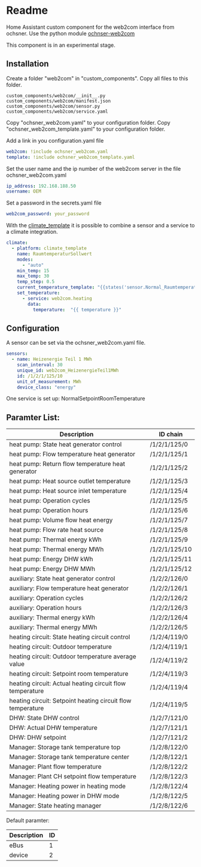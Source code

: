 # Readme

Home Assistant custom component for the web2com interface from ochsner.
Use the python module [ochnser-web2com](https://pypi.org/project/ochsner-web2com/)

This component is in an experimental stage.

## Installation

Create a folder "web2com" in "custom_components".
Copy all files to this folder.

```text
custom_components/web2com/__init__.py
custom_components/web2com/manifest.json
custom_components/web2com/sensor.py
custom_components/web2com/service.yaml
```

Copy "ochsner_web2com.yaml" to your configuration folder.
Copy "ochsner_web2com_template.yaml" to your configuration folder.

Add a link in you configuration.yaml file

```yaml
web2com: !include ochsner_web2com.yaml
template: !include ochsner_web2com_template.yaml
```
Set the user name and the ip number of the web2com server
in the file ochsner_web2com.yaml

```yaml
ip_address: 192.168.188.50
username: OEM
```

Set a password in the secrets.yaml file

```yaml
web2com_password: your_password
```

With the [climate_template](https://github.com/jcwillox/hass-template-climate/)
it is possible to combine a sensor and a service to a climate integration.
```yaml
climate:
  - platform: climate_template
    name: RaumtemperaturSollwert
    modes:
      - "auto"
    min_temp: 15
    max_temp: 30
    temp_step: 0.5
    current_temperature_template: "{{states('sensor.Normal_Raumtemperatur_Heizbetrieb') }}"
    set_temperature:
      - service: web2com.heating
        data:
          temperature:  "{{ temperature }}"
```


## Configuration

A sensor can be set via the ochsner_web2com.yaml file.

```yaml
sensors:
  - name: Heizenergie Teil 1 MWh
    scan_interval: 30
    unique_id: web2com_HeizenergieTeil1MWh
    id: /1/2/1/125/10
    unit_of_measurement: MWh
    device_class: "energy"
```

One service is set up:
    NormalSetpointRoomTemperature

## Paramter List:

| Description                                                | ID chain      |
| ---------------------------------------------------------- | ------------- |
| heat pump: State heat generator control                    | /1/2/1/125/0  |
| heat pump: Flow temperature heat generator                 | /1/2/1/125/1  |
| heat pump: Return flow temperature heat generator          | /1/2/1/125/2  |
| heat pump: Heat source outlet temperature                  | /1/2/1/125/3  |
| heat pump: Heat source inlet temperature                   | /1/2/1/125/4  |
| heat pump: Operation cycles                                | /1/2/1/125/5  |
| heat pump: Operation hours                                 | /1/2/1/125/6  |
| heat pump: Volume flow heat energy                         | /1/2/1/125/7  |
| heat pump: Flow rate heat source                           | /1/2/1/125/8  |
| heat pump: Thermal energy kWh                              | /1/2/1/125/9  |
| heat pump: Thermal energy MWh                              | /1/2/1/125/10 |
| heat pump: Energy DHW kWh                                  | /1/2/1/125/11 |
| heat pump: Energy DHW MWh                                  | /1/2/1/125/12 |
| auxiliary: State heat generator control                    | /1/2/2/126/0  |
| auxiliary: Flow temperature heat generator                 | /1/2/2/126/1  |
| auxiliary: Operation cycles                                | /1/2/2/126/2  |
| auxiliary: Operation hours                                 | /1/2/2/126/3  |
| auxiliary: Thermal energy kWh                              | /1/2/2/126/4  |
| auxiliary: Thermal energy MWh                              | /1/2/2/126/5  |
| heating circuit: State heating circuit control             | /1/2/4/119/0  |
| heating circuit: Outdoor temperature                       | /1/2/4/119/1  |
| heating circuit: Outdoor temperature average value         | /1/2/4/119/2  |
| heating circuit: Setpoint room temperature                 | /1/2/4/119/3  |
| heating circuit: Actual heating circuit flow temperature   | /1/2/4/119/4  |
| heating circuit: Setpoint heating circuit flow temperature | /1/2/4/119/5  |
| DHW: State DHW control                                     | /1/2/7/121/0  |
| DHW: Actual DHW temperature                                | /1/2/7/121/1  |
| DHW: DHW setpoint                                          | /1/2/7/121/2  |
| Manager: Storage tank temperature top                      | /1/2/8/122/0  |
| Manager: Storage tank temperature center                   | /1/2/8/122/1  |
| Manager: Plant flow temperature                            | /1/2/8/122/2  |
| Manager: Plant CH setpoint flow temperature                | /1/2/8/122/3  |
| Manager: Heating power in heating mode                     | /1/2/8/122/4  |
| Manager: Heating power in DHW mode                         | /1/2/8/122/5  |
| Manager: State heating manager                             | /1/2/8/122/6  |

Default paramter:

| Description | ID  |
| ----------- | --- |
| eBus        | 1   |
| device      | 2   |
